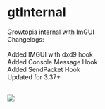 # gtInternal
Growtopia internal with ImGUI
<br />
Changelogs:<br />
<br />Added IMGUI with dxd9 hook
<br />Added Console Message Hook
<br />Added SendPacket Hook
<br />Updated for 3.37+

<br /><img src="https://cdn.discordapp.com/attachments/710863839503188039/732985412150100048/ezgif.com-video-to-gif.gif">

